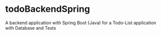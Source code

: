 # todoBackendSpring
A backend application with Spring Boot (Java) for a Todo-List application with Database and Tests
